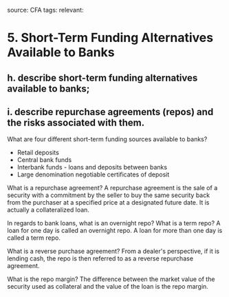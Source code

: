source: CFA
tags: 
relevant: 

# 5. Short-Term Funding Alternatives Available to Banks

## h. describe short-term funding alternatives available to banks;
## i. describe repurchase agreements (repos) and the risks associated with them.

What are four different short-term funding sources available to banks?
- Retail deposits
- Central bank funds
- Interbank funds - loans and deposits between banks
- Large denomination negotiable certificates of deposit

What is a repurchase agreement?
A repurchase agreement is the sale of a security with a commitment by the seller to buy the same security back from the purchaser at a specified price at a designated future date. It is actually a collateralized loan.

In regards to bank loans, what is an overnight repo? What is a term repo?
A loan for one day is called an overnight repo. A loan for more than one day is called a term repo.

What is a reverse purchase agreement?
From a dealer's perspective, if it is lending cash, the repo is then referred to as a reverse repurchase agreement.

What is the repo margin?
The difference between the market value of the security used as collateral and the value of the loan is the repo margin.

